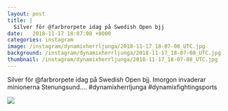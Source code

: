 ```yaml
---
layout: post
title: |
  Silver för @farbrorpete idag på Swedish Open bjj
date:   2018-11-17 18:07:08 +0000
categories: instagram
image: /instagram/dynamixherrljunga/2018-11-17_18-07-08_UTC.jpg
background: /instagram/dynamixherrljunga/2018-11-17_18-07-08_UTC.jpg
thumbnail: /instagram/dynamixherrljunga/2018-11-17_18-07-08_UTC.jpg
---
```

Silver för @farbrorpete idag på Swedish Open bjj. Imorgon  invaderar minionerna Stenungsund.... #dynamixherrljunga #dynamixfightingsports



<img src='/www-dynamix-herrljunga/instagram/dynamixherrljunga/2018-11-17_18-07-08_UTC.jpg' class='img-fluid' />
